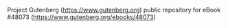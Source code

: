 Project Gutenberg (https://www.gutenberg.org) public repository for eBook #48073 (https://www.gutenberg.org/ebooks/48073)
